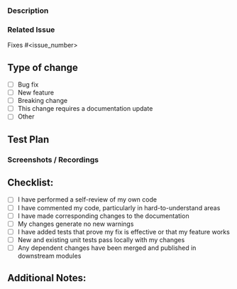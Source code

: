 <!-- Thank you for contributing to our project! Please fill out the template below to help us review your pull request.-->

### Description

<!-- Provide a clear and concise description of the changes in this PR. -->

### Related Issue

<!-- Reference the issue this PR addresses. Use the "fixes" keyword to automatically close the issue when the PR is merged. -->

Fixes #<issue_number>

## Type of change

<!-- Select the feature type from the list below. If "OTher", provide more details -->

- [ ] Bug fix
- [ ] New feature
- [ ] Breaking change
- [ ] This change requires a documentation update
- [ ] Other

## Test Plan

<!-- Explain how these changes ahve been tested. Provide instructions so we can reproduce. -->

### Screenshots / Recordings

<!-- Include relevant screenshots / recordings -->

## Checklist:

<!-- Go through the checklist and ensure you've completed all items. -->

- [ ] I have performed a self-review of my own code
- [ ] I have commented my code, particularly in hard-to-understand areas
- [ ] I have made corresponding changes to the documentation
- [ ] My changes generate no new warnings
- [ ] I have added tests that prove my fix is effective or that my feature works
- [ ] New and existing unit tests pass locally with my changes
- [ ] Any dependent changes have been merged and published in downstream modules

## Additional Notes:

<!-- Add any additional information or context that might be helpful for reviewers. -->
